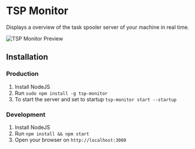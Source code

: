# TSP Monitor

Displays a overview of the task spooler server of your machine in real time.

![TSP Monitor Preview](http://i.imgur.com/E4baKkp.png)


## Installation

### Production

1. Install NodeJS
1. Run `sudo npm install -g tsp-monitor`
1. To start the server and set to startup `tsp-monitor start --startup`

### Development

1. Install NodeJS
1. Run `npm install && npm start`
1. Open your browser on `http://localhost:3000`
